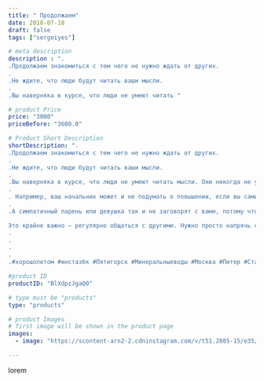 ```yaml
---
title: " Продолжаем"
date: 2018-07-18
draft: false
tags: ["sergeiyes"]

# meta description
description : ".
.Продолжаем знакомиться с тем чего не нужно ждать от других.
.
.Не ждите, что люди будут читать ваши мысли.
.
.Вы наверняка в курсе, что люди не умеют читать "

# product Price
price: "3000"
priceBefore: "3600.0"

# Product Short Description
shortDescription: ".
.Продолжаем знакомиться с тем чего не нужно ждать от других.
.
.Не ждите, что люди будут читать ваши мысли.
.
.Вы наверняка в курсе, что люди не умеют читать мысли. Они никогда не узнают, что вы чувствуете на самом деле, если вы сами об этом не расскажете.
.
. Например, ваш начальник может и не подумать о повышении, если вы сами с ним не поговорите.
.
.А симпатичный парень или девушка так и не заговорят с вами, потому что вы слишком застенчивы: как он или она могут с вами заговорить, если вы постоянно прячетесь от них?

Это крайне важно — регулярно общаться с другими. Нужно просто напрячь свои голосовые связки и сказать первое слово. Вам придётся говорить людям, что вы думаете. Это просто, нужно только начать..
.
.
.
.
.#хoрoшoлетoм #инстазбк #Пятигорск #Минеральныеводы #Москва #Питер #Ставрополь #Сочи #Симферополь #Севастополь #СКФО #УФО #Анапа #Краснодар #Екатеринбург #Челябинск #Ессентуки #Железноводск #Кисловодск #бизнес #Ростовнадону #gruppazahvata #Нижнийновгород #sergeystar #nl_int #biznes #бизнесидея  #Волгоград #churslabs"

#product ID
productID: "BlXdpzJgaQ0"

# type must be "products"
type: "products"

# product Images
# first image will be shown in the product page
images:
  - image: "https://scontent-arn2-2.cdninstagram.com/v/t51.2885-15/e35/36749430_200397120639377_7986585351558791168_n.jpg?tp=1&_nc_ht=scontent-arn2-2.cdninstagram.com&_nc_cat=105&_nc_ohc=U9ccu9-TNw4AX9kIAvT&ccb=7-4&oh=82de0499fd8dff6c4e99003798679805&oe=60854B95&_nc_sid=86f79a&ig_cache_key=MTgyNjA1ODU4OTY4OTcxNzgxMg%3D%3D.2-ccb7-4"

---
```

lorem
